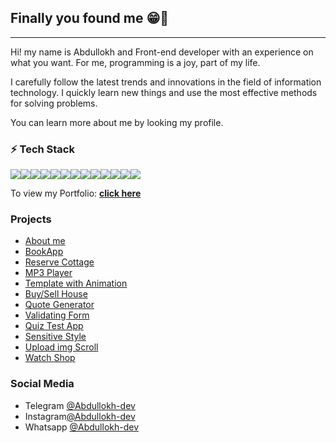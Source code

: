 ## Finally you found me  😁🤝

<hr />

Hi! my name is Abdullokh and Front-end developer with an experience on what you want. For
me, programming is a joy, part of my life.  

I carefully follow the latest trends and innovations in the field of information 
technology. I quickly learn new things and use the most effective methods for solving problems.

You can learn more about me by looking my profile.

<h3> ⚡️ Tech Stack </h3>

<div style="display: flex; align: center">
    <img src="https://img.shields.io/badge/Vue.js-35495E?style=for-the-badge&logo=vuedotjs&logoColor=4FC08D">
    <img src="https://img.shields.io/badge/Quasar-1976D2?style=for-the-badge&logo=quasar&logoColor=white">
    <img src="https://img.shields.io/badge/JavaScript-323330?style=for-the-badge&logo=javascript&logoColor=F7DF1E">
    <img src="https://img.shields.io/badge/Bootstrap-563D7C?style=for-the-badge&logo=bootstrap&logoColor=white">
    <img src="https://img.shields.io/badge/npm-CB3837?style=for-the-badge&logo=npm&logoColor=white">
    <img src="https://img.shields.io/badge/CSS3-1572B6?style=for-the-badge&logo=css3&logoColor=white">
    <img src="https://img.shields.io/badge/Sass-CC6699?style=for-the-badge&logo=sass&logoColor=white">
    <img src="https://img.shields.io/badge/GIT-E44C30?style=for-the-badge&logo=git&logoColor=white">
    <img src="https://img.shields.io/badge/HTML5-E34F26?style=for-the-badge&logo=html5&logoColor=white">
    <img src="https://img.shields.io/badge/Symfony-000000?style=for-the-badge&logo=Symfony&logoColor=white">
    <img src="https://img.shields.io/badge/Swagger-85EA2D?style=for-the-badge&logo=Swagger&logoColor=white">
    <img src="https://img.shields.io/badge/PHP-777BB4?style=for-the-badge&logo=php&logoColor=white">
    <img src="https://img.shields.io/badge/MySQL-005C84?style=for-the-badge&logo=mysql&logoColor=white">
</div>

To view my Portfolio: **[click here](https://abdullokh-dev.vercel.app/)**

### Projects

<ul style="display flex; justify-content: space-between;">
    <li><a href="https://abdullokh-dev.vercel.app/">About me</a></li>
    <li><a href="https://book-app-green.vercel.app/">BookApp</a></li>
    <li><a href="https://cottage-app-ashy.vercel.app/">Reserve Cottage</a></li>
    <li><a href="https://music-player-indol-beta.vercel.app/">MP3 Player</a></li>
    <li><a href="https://animated-template-ten.vercel.app/">Template with Animation</a></li>
    <li><a href="https://buy-house-app.vercel.app/">Buy/Sell House</a></li>
    <li><a href="https://quote-generator-six-pi.vercel.app/">Quote Generator</a></li>
    <li><a href="https://form-validate-eight.vercel.app/">Validating Form</a></li>
    <li><a href="https://quiz-app-lac-rho.vercel.app/">Quiz Test App</a></li>
    <li><a href="https://perspective-playground-theta.vercel.app/">Sensitive Style</a></li>
    <li><a href="https://infinite-scroll-liard-seven.vercel.app/">Upload img Scroll</a></li>
    <li><a href="https://watch-shop-steel.vercel.app/">Watch Shop</a></li>
</ul>

### Social Media
<ul>
    <li> Telegram <a href="https://t.me/Abdullokh_dev">@Abdullokh-dev</a></li>
    <li> Instagram<a href="https://www.instagram.com/1___abdulloh___1/">@Abdullokh-dev</a></li>
    <li> Whatsapp <a href="https://wa.me/+998970003525">@Abdullokh-dev</a></li>
</ul>
